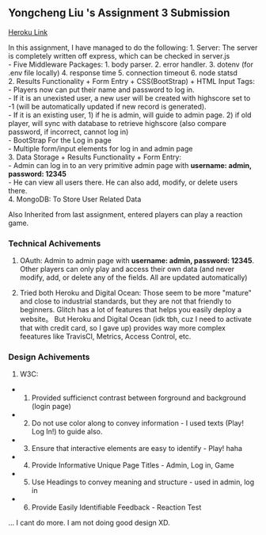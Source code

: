 ## Yongcheng Liu 's Assignment 3 Submission

[Heroku Link](https://a3-yongcheng-liu.herokuapp.com/)

In this assignment, I have managed to do the following:
    1. Server: The server is completely written off express, which can be checked in server.js  
        - Five Middleware Packages: 1. body parser. 2. error handler. 3. dotenv (for .env file locally) 4. response time 5. connection timeout 6. node statsd  
    2. Results Functionality + Form Entry + CSS(BootStrap) + HTML Input Tags:   
        - Players now can put their name and password to log in.   
            - If it is an unexisted user, a new user will be created with highscore set to -1 (will be automatically updated if new record is generated).   
            - If it is an existing user, 1) if he is admin, will guide to admin page. 2) if old player, will sync with database to retrieve highscore (also compare password, if incorrect, cannot log in)  
        - BootStrap For the Log in page  
        - Multiple form/input elements for log in and admin page  
    3. Data Storage + Results Functionality + Form Entry:   
        - Admin can log in to an very primitive admin page with **username: admin, password: 12345**  
        - He can view all users there. He can also add, modify, or delete users there.  
    4. MongoDB: To Store User Related Data  
  
Also Inherited from last assignment, entered players can play a reaction game.  
  
### Technical Achivements
1. OAuth: Admin to admin page with **username: admin, password: 12345**. Other players can only play and access their own data (and never modify, add, or delete any of the fields. All are updated automatically)

2. Tried both Heroku and Digital Ocean: Those seem to be more "mature" and close to industrial standards, but they are not that friendly to beginners. Glitch has a lot of features that helps you easily deploy a website。 But Heroku and Digital Ocean (idk tbh, cuz I need to activate that with credit card, so I gave up) provides way more complex feeatures like TravisCI, Metrics, Access Control, etc.

### Design Achivements
1. W3C: 
  - 1. Provided sufficienct contrast between forground and background (login page)
  - 2. Do not use color along to convey information - I used texts (Play! Log In!) to guide also.
  - 3. Ensure that interactive elements are easy to identify - Play! haha
  - 4. Provide Informative Unique Page Titles - Admin, Log in, Game
  - 5. Use Headings to convey meaning and structure - used in admin, log in
  - 6. Provide Easily Identifiable Feedback - Reaction Test 

  ... I cant do more. I am not doing good design XD.

